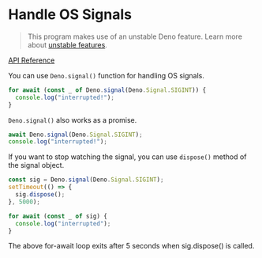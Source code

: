 # Handle OS Signals

> This program makes use of an unstable Deno feature. Learn more about
> [unstable features](https://github.com/denoland/deno/blob/master/docs/runtime/stability.md).

[API Reference](https://doc.deno.land/https/raw.githubusercontent.com/denoland/deno/master/cli/js/lib.deno.unstable.d.ts#Deno.signal)

You can use `Deno.signal()` function for handling OS signals.

```ts
for await (const _ of Deno.signal(Deno.Signal.SIGINT)) {
  console.log("interrupted!");
}
```

`Deno.signal()` also works as a promise.

```ts
await Deno.signal(Deno.Signal.SIGINT);
console.log("interrupted!");
```

If you want to stop watching the signal, you can use `dispose()` method of the
signal object.

```ts
const sig = Deno.signal(Deno.Signal.SIGINT);
setTimeout(() => {
  sig.dispose();
}, 5000);

for await (const _ of sig) {
  console.log("interrupted");
}
```

The above for-await loop exits after 5 seconds when sig.dispose() is called.
